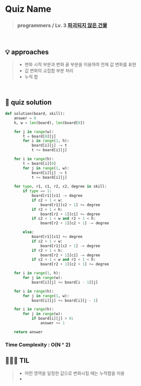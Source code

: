 # Quiz Name
> ### programmers / Lv. 3 <a href = "https://school.programmers.co.kr/learn/courses/30/lessons/92344"> 파괴되지 않은 건물 </a>

<br>

## 💡 approaches
>  - 변화 시작 부분과 변화 끝 부분을 이용하여 전체 값 변화를 표현
>  - 값 변화의 교집합 부분 처리
>  - 누적 합

<br>

## 🔑 quiz solution

```py
def solution(board, skill):
    answer = 0
    h, w = len(board), len(board[0])

    for j in range(w):
        t = board[0][j]
        for i in range(1, h):
            board[i][j] -= t
            t += board[i][j]

    for i in range(h):
        t = board[i][0]
        for j in range(1, w):
            board[i][j] -= t
            t += board[i][j]
            
    for type, r1, c1, r2, c2, degree in skill:
        if type == 1:
            board[r1][c1] -= degree
            if c2 + 1 < w:
                board[r1][c2 + 1] += degree
            if r2 + 1 < h:
                board[r2 + 1][c1] += degree
            if c2 + 1 < w and r2 + 1 < h:
                board[r2 + 1][c2 + 1] -= degree

        else:
            board[r1][c1] += degree
            if c2 + 1 < w:
                board[r1][c2 + 1] -= degree
            if r2 + 1 < h:
                board[r2 + 1][c1] -= degree
            if c2 + 1 < w and r2 + 1 < h:
                board[r2 + 1][c2 + 1] += degree

    for i in range(1, h):
        for j in range(w):
            board[i][j] += board[i - 1][j]

    for i in range(h):
        for j in range(1, w):
            board[i][j] += board[i][j - 1]

    for i in range(h):
        for j in range(w):
            if board[i][j] > 0:
                answer += 1

    return answer
```
### Time Complexity : O(N ^ 2)
## 👩🏻‍🏫 TIL
>  - 어떤 영역을 일정한 값으로 변화시킬 때는 누적합을 이용
>  -
